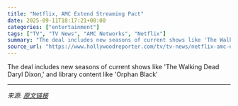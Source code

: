 ```yaml
---
title: "Netflix, AMC Extend Streaming Pact"
date: 2025-09-11T18:17:21+08:00
categories: ["entertainment"]
tags: ["TV", "TV News", "AMC Networks", "Netflix"]
summary: "The deal includes new seasons of current shows like 'The Walking Dead Daryl Dixon,' and library content like 'Orphan Black'"
source_url: "https://www.hollywoodreporter.com/tv/tv-news/netflix-amc-extend-streaming-deal-orphan-black-1236368384/"
---
```


The deal includes new seasons of current shows like 'The Walking Dead Daryl Dixon,' and library content like 'Orphan Black'

---

*来源: [原文链接](https://www.hollywoodreporter.com/tv/tv-news/netflix-amc-extend-streaming-deal-orphan-black-1236368384/)*
